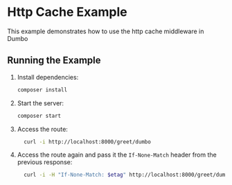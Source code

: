 # Http Cache Example

This example demonstrates how to use the http cache middleware in Dumbo 

## Running the Example

1. Install dependencies:

   ```bash
   composer install
   ```

2. Start the server:

   ```bash
   composer start
   ```

3. Access the route:

   ```bash
     curl -i http://localhost:8000/greet/dumbo
   ```
   
4. Access the route again and pass it the `If-None-Match` header from the previous response:

   ```bash
     curl -i -H "If-None-Match: $etag" http://localhost:8000/greet/dumbo
   ```



